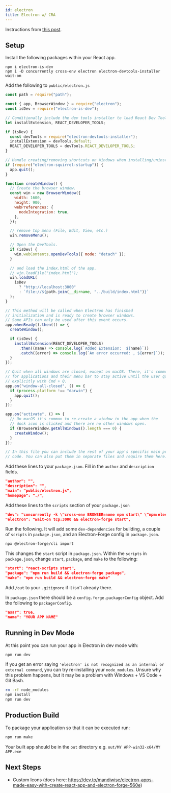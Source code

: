 ```yaml
---
id: electron
title: Electron w/ CRA
---
```


Instructions from [this post](https://dev.to/mandiwise/electron-apps-made-easy-with-create-react-app-and-electron-forge-560e).

## Setup

Install the following packages within your React app.

```
npm i electron-is-dev
npm i -D concurrently cross-env electron electron-devtools-installer wait-on
```

Add the following to `public/electron.js`

```js
const path = require("path");

const { app, BrowserWindow } = require("electron");
const isDev = require("electron-is-dev");

// Conditionally include the dev tools installer to load React Dev Tools
let installExtension, REACT_DEVELOPER_TOOLS;

if (isDev) {
  const devTools = require("electron-devtools-installer");
  installExtension = devTools.default;
  REACT_DEVELOPER_TOOLS = devTools.REACT_DEVELOPER_TOOLS;
}

// Handle creating/removing shortcuts on Windows when installing/uninstalling
if (require("electron-squirrel-startup")) {
  app.quit();
}

function createWindow() {
  // Create the browser window.
  const win = new BrowserWindow({
    width: 1600,
    height: 900,
    webPreferences: {
      nodeIntegration: true,
    },
  });

  // remove top menu (File, Edit, View, etc.)
  win.removeMenu();

  // Open the DevTools.
  if (isDev) {
    win.webContents.openDevTools({ mode: "detach" });
  }

  // and load the index.html of the app.
  // win.loadFile("index.html");
  win.loadURL(
    isDev
      ? "http://localhost:3000"
      : `file://${path.join(__dirname, "../build/index.html")}`
  );
}

// This method will be called when Electron has finished
// initialization and is ready to create browser windows.
// Some APIs can only be used after this event occurs.
app.whenReady().then(() => {
  createWindow();

  if (isDev) {
    installExtension(REACT_DEVELOPER_TOOLS)
      .then((name) => console.log(`Added Extension:  ${name}`))
      .catch((error) => console.log(`An error occurred: , ${error}`));
  }
});

// Quit when all windows are closed, except on macOS. There, it's common
// for applications and their menu bar to stay active until the user quits
// explicitly with Cmd + Q.
app.on("window-all-closed", () => {
  if (process.platform !== "darwin") {
    app.quit();
  }
});

app.on("activate", () => {
  // On macOS it's common to re-create a window in the app when the
  // dock icon is clicked and there are no other windows open.
  if (BrowserWindow.getAllWindows().length === 0) {
    createWindow();
  }
});

// In this file you can include the rest of your app's specific main process
// code. You can also put them in separate files and require them here.
```

Add these lines to your `package.json`. Fill in the `author` and `description` fields.

```json
"author": "",
"description": "",
"main": "public/electron.js",
"homepage": "./",
```

Add these lines to the `scripts` section of your `package.json`

```json
"dev": "concurrently -k \"cross-env BROWSER=none npm start\" \"npm:electron\"",
"electron": "wait-on tcp:3000 && electron-forge start",
```

Run the following. It will add some `dev-dependencies` for building, a couple of `scripts` in `package.json`, and an Electron-Forge config in `package.json`.

```bash
npx @electron-forge/cli import
```

This changes the `start` script in `package.json`. Within the `scripts` in `package.json`, change `start`, `package`, and `make` to the following:

```json
"start": "react-scripts start",
"package": "npm run build && electron-forge package",
"make": "npm run build && electron-forge make"
```

Add `/out` to your `.gitignore` if it isn't already there.

In `package.json` there should be a `config.forge.packagerConfig` object. Add the following to `packagerConfig`.

```json
"asar": true,
"name": "YOUR APP NAME"
```

## Running in Dev Mode

At this point you can run your app in Electron in dev mode with:

```bash
npm run dev
```

If you get an error saying `'electron' is not recognized as an internal or external command`, you can try re-installing your `node_modules`. Unsure why this problem happens, but it may be a problem with Windows + VS Code + Git Bash.

```bash
rm -rf node_modules
npm install
npm run dev
```

## Production Build

To package your application so that it can be executed run:

```bash
npm run make
```

Your built app should be in the `out` directory e.g. `out/MY APP-win32-x64/MY APP.exe`

## Next Steps

- Custom Icons (docs here: https://dev.to/mandiwise/electron-apps-made-easy-with-create-react-app-and-electron-forge-560e)
